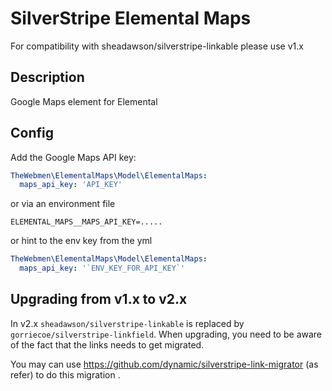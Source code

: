 # SilverStripe Elemental Maps
For compatibility with sheadawson/silverstripe-linkable please use v1.x

## Description
Google Maps element for Elemental

## Config
Add the Google Maps API key:

```yaml
TheWebmen\ElementalMaps\Model\ElementalMaps:
  maps_api_key: 'API_KEY'
```
or via an environment file
```env
ELEMENTAL_MAPS__MAPS_API_KEY=.....
```
or hint to the env key from the yml
```yml
TheWebmen\ElementalMaps\Model\ElementalMaps:
  maps_api_key: '`ENV_KEY_FOR_API_KEY`'
```

## Upgrading from v1.x to v2.x

In v2.x `sheadawson/silverstripe-linkable` is replaced by `gorriecoe/silverstripe-linkfield`.
When upgrading, you need to be aware of the fact that the links needs to get migrated.

You may can use https://github.com/dynamic/silverstripe-link-migrator (as refer) to do this migration .
